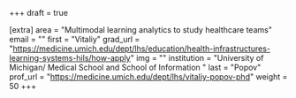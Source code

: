 +++
draft = true

[extra]
area = "Multimodal learning analytics to study healthcare teams"
email = ""
first = "Vitaliy"
grad_url = "https://medicine.umich.edu/dept/lhs/education/health-infrastructures-learning-systems-hils/how-apply"
img = ""
institution = "University of Michigan/ Medical School and School of Information "
last = "Popov"
prof_url = "https://medicine.umich.edu/dept/lhs/vitaliy-popov-phd"
weight = 50
+++